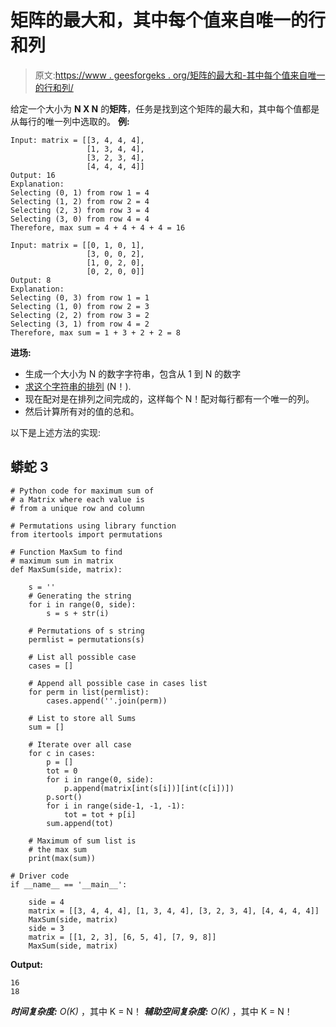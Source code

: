 # 矩阵的最大和，其中每个值来自唯一的行和列

> 原文:[https://www . geesforgeks . org/矩阵的最大和-其中每个值来自唯一的行和列/](https://www.geeksforgeeks.org/maximum-sum-of-a-matrix-where-each-value-is-from-a-unique-row-and-column/)

给定一个大小为 **N X N** 的**矩阵**，任务是找到这个矩阵的最大和，其中每个值都是从每行的唯一列中选取的。
**例:**

```
Input: matrix = [[3, 4, 4, 4],
                 [1, 3, 4, 4], 
                 [3, 2, 3, 4], 
                 [4, 4, 4, 4]]
Output: 16
Explanation:
Selecting (0, 1) from row 1 = 4
Selecting (1, 2) from row 2 = 4
Selecting (2, 3) from row 3 = 4
Selecting (3, 0) from row 4 = 4
Therefore, max sum = 4 + 4 + 4 + 4 = 16

Input: matrix = [[0, 1, 0, 1], 
                 [3, 0, 0, 2], 
                 [1, 0, 2, 0], 
                 [0, 2, 0, 0]]
Output: 8
Explanation: 
Selecting (0, 3) from row 1 = 1
Selecting (1, 0) from row 2 = 3
Selecting (2, 2) from row 3 = 2
Selecting (3, 1) from row 4 = 2
Therefore, max sum = 1 + 3 + 2 + 2 = 8
```

**进场:**

*   生成一个大小为 N 的数字字符串，包含从 1 到 N 的数字
*   [求这个字符串的排列](https://www.geeksforgeeks.org/write-a-c-program-to-print-all-permutations-of-a-given-string/) (N！).
*   现在配对是在排列之间完成的，这样每个 N！配对每行都有一个唯一的列。
*   然后计算所有对的值的总和。

以下是上述方法的实现:

## 蟒蛇 3

```
# Python code for maximum sum of
# a Matrix where each value is
# from a unique row and column

# Permutations using library function
from itertools import permutations

# Function MaxSum to find
# maximum sum in matrix
def MaxSum(side, matrix):

    s = ''
    # Generating the string
    for i in range(0, side):
        s = s + str(i)

    # Permutations of s string
    permlist = permutations(s)

    # List all possible case
    cases = []

    # Append all possible case in cases list
    for perm in list(permlist):
        cases.append(''.join(perm))

    # List to store all Sums
    sum = []

    # Iterate over all case
    for c in cases:
        p = []
        tot = 0
        for i in range(0, side):
            p.append(matrix[int(s[i])][int(c[i])])
        p.sort()
        for i in range(side-1, -1, -1):
            tot = tot + p[i]
        sum.append(tot)

    # Maximum of sum list is
    # the max sum
    print(max(sum))

# Driver code
if __name__ == '__main__':

    side = 4
    matrix = [[3, 4, 4, 4], [1, 3, 4, 4], [3, 2, 3, 4], [4, 4, 4, 4]]
    MaxSum(side, matrix)
    side = 3
    matrix = [[1, 2, 3], [6, 5, 4], [7, 9, 8]]
    MaxSum(side, matrix)
```

**Output:** 

```
16
18
```

***时间复杂度:** O(K)* ，其中 K = N！
***辅助空间复杂度:** O(K)* ，其中 K = N！
